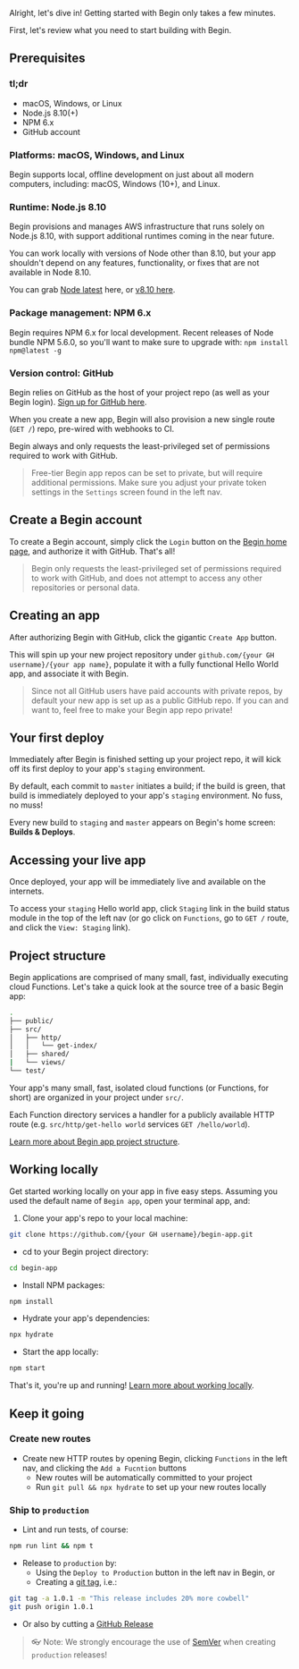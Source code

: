 Alright, let's dive in! Getting started with Begin only takes a few minutes.

First, let's review what you need to start building with Begin.


## Prerequisites

### tl;dr
- macOS, Windows, or Linux
- Node.js 8.10(+)
- NPM 6.x
- GitHub account


### Platforms: macOS, Windows, and Linux

Begin supports local, offline development on just about all modern computers, including: macOS, Windows (10+), and Linux.


### Runtime: Node.js 8.10

Begin provisions and manages AWS infrastructure that runs solely on Node.js 8.10, with support additional runtimes coming in the near future.

You can work locally with versions of Node other than 8.10, but your app shouldn't depend on any features, functionality, or fixes that are not available in Node 8.10.

You can grab [Node latest](https://nodejs.org/en/download/) here, or [v8.10 here](https://nodejs.org/dist/v8.10.0/).


### Package management: NPM 6.x

Begin requires NPM 6.x for local development. Recent releases of Node bundle NPM 5.6.0, so you'll want to make sure to upgrade with: `npm install npm@latest -g`


### Version control: GitHub

Begin relies on GitHub as the host of your project repo (as well as your Begin login). [Sign up for GitHub here](https://github.com/join).

When you create a new app, Begin will also provision a new single route (`GET /`) repo, pre-wired with webhooks to CI.

Begin always and only requests the least-privileged set of permissions required to work with GitHub.

> Free-tier Begin app repos can be set to private, but will require additional permissions. Make sure you adjust your private token settings in the `Settings` screen found in the left nav.


## Create a Begin account

To create a Begin account, simply click the `Login` button on the [Begin home page](https://begin.com), and authorize it with GitHub. That's all!

> Begin only requests the least-privileged set of permissions required to work with GitHub, and does not attempt to access any other repositories or personal data.


## Creating an app

After authorizing Begin with GitHub, click the gigantic `Create App` button.

<!-- @todo - update soon with expanded information on app creation -->

This will spin up your new project repository under `github.com/{your GH username}/{your app name}`, populate it with a fully functional Hello World app, and associate it with Begin.

> Since not all GitHub users have paid accounts with private repos, by default your new app is set up as a public GitHub repo. If you can and want to, feel free to make your Begin app repo private!


## Your first deploy

Immediately after Begin is finished setting up your project repo, it will kick off its first deploy to your app's `staging` environment.

By default, each commit to `master` initiates a build; if the build is green, that build is immediately deployed to your app's `staging` environment. No fuss, no muss!

Every new build to `staging` and `master` appears on Begin's home screen: **Builds & Deploys**.

<!-- @todo - link to upcoming environments + deploys doc(s) re. deploying to master -->


## Accessing your live app

Once deployed, your app will be immediately live and available on the internets.

To access your `staging` Hello world app, click `Staging` link in the build status module in the top of the left nav (or go click on `Functions`, go to `GET /` route, and click the `View: Staging` link).


## Project structure

Begin applications are comprised of many small, fast, individually executing cloud Functions. Let's take a quick look at the source tree of a basic Begin app:

```bash
.
├── public/
├── src/
│   ├── http/
│   │   └── get-index/
│   ├── shared/
|   └── views/
└── test/
```

Your app's many small, fast, isolated cloud functions (or Functions, for short) are organized in your project under `src/`.

Each Function directory services a handler for a publicly available HTTP route (e.g. `src/http/get-hello world` services `GET /hello/world`).

[Learn more about Begin app project structure](/en/getting-started/project-structure/).


## Working locally

Get started working locally on your app in five easy steps. Assuming you used the default name of `Begin app`, open your terminal app, and:

1. Clone your app's repo to your local machine:
```bash
git clone https://github.com/{your GH username}/begin-app.git
```

- cd to your Begin project directory:
```bash
cd begin-app
```

- Install NPM packages:
```bash
npm install
```

- Hydrate your app's dependencies:
```bash
npx hydrate
```

- Start the app locally:
```bash
npm start
```

That's it, you're up and running! [Learn more about working locally](/en/getting-started/working-locally/).


## Keep it going

### Create new routes

- Create new HTTP routes by opening Begin, clicking `Functions` in the left nav, and clicking the `Add a Fucntion` buttons
  - New routes will be automatically committed to your project
  - Run `git pull && npx hydrate` to set up your new routes locally


### Ship to `production`

- Lint and run tests, of course:
```bash
npm run lint && npm t
```
- Release to `production` by:
  - Using the `Deploy to Production` button in the left nav in Begin, or
  - Creating a [git tag](https://git-scm.com/book/en/v2/Git-Basics-Tagging), i.e.:
```bash
git tag -a 1.0.1 -m "This release includes 20% more cowbell"
git push origin 1.0.1
```
  - Or also by cutting a [GitHub Release](https://help.github.com/articles/creating-releases/)

> 👓 Note: We strongly encourage the use of [SemVer](https://semver.org/) when creating `production` releases!
